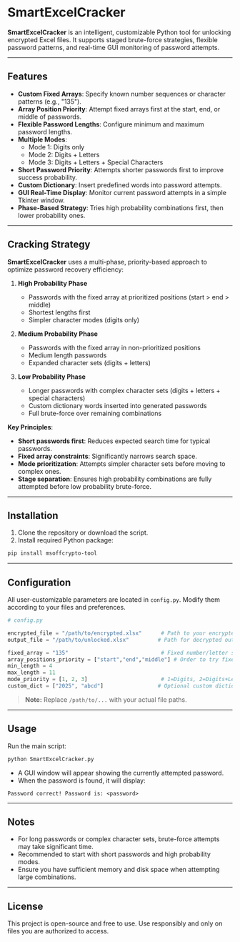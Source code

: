 # SmartExcelCracker

**SmartExcelCracker** is an intelligent, customizable Python tool for unlocking encrypted Excel files. It supports staged brute-force strategies, flexible password patterns, and real-time GUI monitoring of password attempts.

---

## Features

- **Custom Fixed Arrays**: Specify known number sequences or character patterns (e.g., "135").  
- **Array Position Priority**: Attempt fixed arrays first at the start, end, or middle of passwords.  
- **Flexible Password Lengths**: Configure minimum and maximum password lengths.  
- **Multiple Modes**:
  - Mode 1: Digits only  
  - Mode 2: Digits + Letters  
  - Mode 3: Digits + Letters + Special Characters  
- **Short Password Priority**: Attempts shorter passwords first to improve success probability.  
- **Custom Dictionary**: Insert predefined words into password attempts.  
- **GUI Real-Time Display**: Monitor current password attempts in a simple Tkinter window.  
- **Phase-Based Strategy**: Tries high probability combinations first, then lower probability ones.  

---

## Cracking Strategy

**SmartExcelCracker** uses a multi-phase, priority-based approach to optimize password recovery efficiency:

1. **High Probability Phase**  
   - Passwords with the fixed array at prioritized positions (start > end > middle)  
   - Shortest lengths first  
   - Simpler character modes (digits only)  

2. **Medium Probability Phase**  
   - Passwords with the fixed array in non-prioritized positions  
   - Medium length passwords  
   - Expanded character sets (digits + letters)  

3. **Low Probability Phase**  
   - Longer passwords with complex character sets (digits + letters + special characters)  
   - Custom dictionary words inserted into generated passwords  
   - Full brute-force over remaining combinations  

**Key Principles**:

- **Short passwords first**: Reduces expected search time for typical passwords.  
- **Fixed array constraints**: Significantly narrows search space.  
- **Mode prioritization**: Attempts simpler character sets before moving to complex ones.  
- **Stage separation**: Ensures high probability combinations are fully attempted before low probability brute-force.  

---

## Installation

1. Clone the repository or download the script.  
2. Install required Python package:

```bash
pip install msoffcrypto-tool
````

---

## Configuration

All user-customizable parameters are located in `config.py`. Modify them according to your files and preferences.

```python
# config.py

encrypted_file = "/path/to/encrypted.xlsx"      # Path to your encrypted Excel file
output_file = "/path/to/unlocked.xlsx"         # Path for decrypted output

fixed_array = "135"                             # Fixed number/letter sequence
array_positions_priority = ["start","end","middle"] # Order to try fixed array positions
min_length = 4
max_length = 11
mode_priority = [1, 2, 3]                       # 1=Digits, 2=Digits+Letters, 3=Digits+Letters+Special
custom_dict = ["2025", "abcd"]                 # Optional custom dictionary
```

> **Note:** Replace `/path/to/...` with your actual file paths.

---

## Usage

Run the main script:

```bash
python SmartExcelCracker.py
```

* A GUI window will appear showing the currently attempted password.
* When the password is found, it will display:

```
Password correct! Password is: <password>
```

---

## Notes

* For long passwords or complex character sets, brute-force attempts may take significant time.
* Recommended to start with short passwords and high probability modes.
* Ensure you have sufficient memory and disk space when attempting large combinations.

---

## License

This project is open-source and free to use. Use responsibly and only on files you are authorized to access.